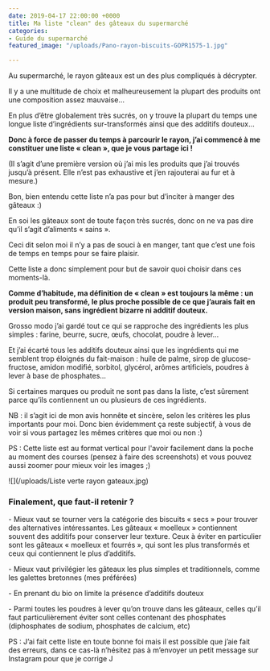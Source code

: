 ```yaml
---
date: 2019-04-17 22:00:00 +0000
title: Ma liste "clean" des gâteaux du supermarché
categories:
- Guide du supermarché
featured_image: "/uploads/Pano-rayon-biscuits-GOPR1575-1.jpg"

---
```

Au supermarché, le rayon gâteaux est un des plus compliqués à décrypter.

Il y a une multitude de choix et malheureusement la plupart des produits ont une composition assez mauvaise…

En plus d’être globalement très sucrés, on y trouve la plupart du temps une longue liste d’ingrédients sur-transformés ainsi que des additifs douteux…

**Donc à force de passer du temps à parcourir le rayon, j’ai commencé à me constituer une liste « clean », que je vous partage ici !**

(Il s’agit d’une première version où j’ai mis les produits que j’ai trouvés jusqu’à présent. Elle n’est pas exhaustive et j’en rajouterai au fur et à mesure.)

Bon, bien entendu cette liste n’a pas pour but d’inciter à manger des gâteaux :)

En soi les gâteaux sont de toute façon très sucrés, donc on ne va pas dire qu’il s’agit d’aliments « sains ».

Ceci dit selon moi il n’y a pas de souci à en manger, tant que c’est une fois de temps en temps pour se faire plaisir.

Cette liste a donc simplement pour but de savoir quoi choisir dans ces moments-là.

**Comme d’habitude, ma définition de « clean » est toujours la même : un produit peu transformé, le plus proche possible de ce que j’aurais fait en version maison, sans ingrédient bizarre ni additif douteux.**

Grosso modo j’ai gardé tout ce qui se rapproche des ingrédients les plus simples : farine, beurre, sucre, œufs, chocolat, poudre à lever…

Et j’ai écarté tous les additifs douteux ainsi que les ingrédients qui me semblent trop éloignés du fait-maison : huile de palme, sirop de glucose-fructose, amidon modifié, sorbitol, glycérol, arômes artificiels, poudres à lever à base de phosphates…

Si certaines marques ou produit ne sont pas dans la liste, c’est sûrement parce qu’ils contiennent un ou plusieurs de ces ingrédients.

NB : il s’agit ici de mon avis honnête et sincère, selon les critères les plus importants pour moi. Donc bien évidemment ça reste subjectif, à vous de voir si vous partagez les mêmes critères que moi ou non :)

PS : Cette liste est  au format vertical pour l'avoir facilement dans la poche au moment des courses (pensez à faire des screenshots) et vous pouvez aussi zoomer pour mieux voir les images ;)

![](/uploads/Liste verte rayon gateaux.jpg)

### **Finalement, que faut-il retenir ?**

\- Mieux vaut se tourner vers la catégorie des biscuits « secs » pour trouver des alternatives intéressantes. Les gâteaux « moelleux » contiennent souvent des additifs pour conserver leur texture. Ceux à éviter en particulier sont les gâteaux « moelleux et fourrés », qui sont les plus transformés et ceux qui contiennent le plus d’additifs.

\- Mieux vaut privilégier les gâteaux les plus simples et traditionnels, comme les galettes bretonnes (mes préférées)

\- En prenant du bio on limite la présence d’additifs douteux

\- Parmi toutes les poudres à lever qu’on trouve dans les gâteaux, celles qu’il faut particulièrement éviter sont celles contenant des phosphates (diphosphates de sodium, phosphates de calcium, etc)

PS : J’ai fait cette liste en toute bonne foi mais il est possible que j’aie fait des erreurs, dans ce cas-là n’hésitez pas à m’envoyer un petit message sur Instagram pour que je corrige J